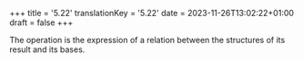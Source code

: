 +++
title = '5.22'
translationKey = '5.22'
date = 2023-11-26T13:02:22+01:00
draft = false
+++

The operation is the expression of a relation between the structures of its result and its bases.
